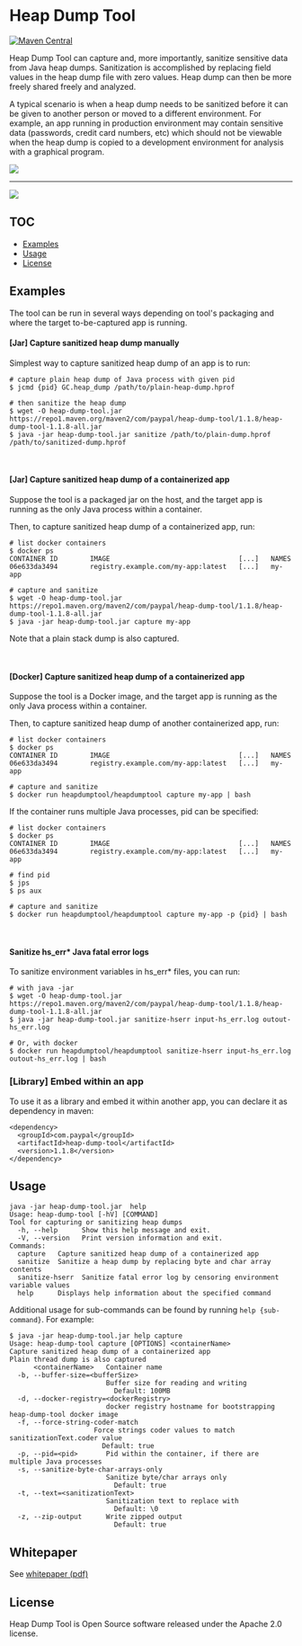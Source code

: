 # Heap Dump Tool

[![Maven Central](https://maven-badges.herokuapp.com/maven-central/com.paypal/heap-dump-tool/badge.svg)](https://maven-badges.herokuapp.com/maven-central/com.paypal/heap-dump-tool)

Heap Dump Tool can capture and, more importantly, sanitize sensitive data from Java heap dumps. Sanitization is accomplished
by replacing field values in the heap dump file with zero values. Heap dump can then be more freely shared freely and analyzed.

A typical scenario is when a heap dump needs to be sanitized before it can be given to another person or moved to a different
environment. For example, an app running in production environment may contain sensitive data (passwords, credit card
numbers, etc) which should not be viewable when the heap dump is copied to a development environment for analysis with a
graphical program.

<img src="https://github.com/paypal/heap-dump-tool/raw/statics/heap-dump-file.png"/>

---

<img src="https://github.com/paypal/heap-dump-tool/raw/statics/sanitized-heap-dump-file.png"/>

## TOC
  * [Examples](#examples)
  * [Usage](#usage)
  * [License](#license)
	
## Examples

The tool can be run in several ways depending on tool's packaging and where the target to-be-captured app is running.

#### [Jar] Capture sanitized heap dump manually

Simplest way to capture sanitized heap dump of an app is to run:

```
# capture plain heap dump of Java process with given pid
$ jcmd {pid} GC.heap_dump /path/to/plain-heap-dump.hprof

# then sanitize the heap dump
$ wget -O heap-dump-tool.jar https://repo1.maven.org/maven2/com/paypal/heap-dump-tool/1.1.8/heap-dump-tool-1.1.8-all.jar
$ java -jar heap-dump-tool.jar sanitize /path/to/plain-dump.hprof /path/to/sanitized-dump.hprof
```

<br/>

#### [Jar] Capture sanitized heap dump of a containerized app

Suppose the tool is a packaged jar on the host, and the target app is running as the only Java process within a container.

Then, to capture sanitized heap dump of a containerized app, run:

```
# list docker containers
$ docker ps
CONTAINER ID        IMAGE                                [...]   NAMES
06e633da3494        registry.example.com/my-app:latest   [...]   my-app

# capture and sanitize
$ wget -O heap-dump-tool.jar https://repo1.maven.org/maven2/com/paypal/heap-dump-tool/1.1.8/heap-dump-tool-1.1.8-all.jar
$ java -jar heap-dump-tool.jar capture my-app
```

Note that a plain stack dump is also captured.

<br/>

#### [Docker] Capture sanitized heap dump of a containerized app

Suppose the tool is a Docker image, and the target app is running as the only Java process within a container.

Then, to capture sanitized heap dump of another containerized app, run:

```
# list docker containers
$ docker ps
CONTAINER ID        IMAGE                                [...]   NAMES
06e633da3494        registry.example.com/my-app:latest   [...]   my-app

# capture and sanitize
$ docker run heapdumptool/heapdumptool capture my-app | bash
```

If the container runs multiple Java processes, pid can be specified:
```
# list docker containers
$ docker ps
CONTAINER ID        IMAGE                                [...]   NAMES
06e633da3494        registry.example.com/my-app:latest   [...]   my-app

# find pid
$ jps
$ ps aux

# capture and sanitize
$ docker run heapdumptool/heapdumptool capture my-app -p {pid} | bash
```

<br/>

#### Sanitize hs_err* Java fatal error logs

To sanitize environment variables in hs_err* files, you can run:

```
# with java -jar
$ wget -O heap-dump-tool.jar https://repo1.maven.org/maven2/com/paypal/heap-dump-tool/1.1.8/heap-dump-tool-1.1.8-all.jar
$ java -jar heap-dump-tool.jar sanitize-hserr input-hs_err.log outout-hs_err.log

# Or, with docker
$ docker run heapdumptool/heapdumptool sanitize-hserr input-hs_err.log outout-hs_err.log | bash
```

### [Library] Embed within an app

To use it as a library and embed it within another app, you can declare it as dependency in maven:

```
<dependency>
  <groupId>com.paypal</groupId>
  <artifactId>heap-dump-tool</artifactId>
  <version>1.1.8</version>
</dependency>
```

<a name="usage"></a>

## Usage

```
java -jar heap-dump-tool.jar  help
Usage: heap-dump-tool [-hV] [COMMAND]
Tool for capturing or sanitizing heap dumps
  -h, --help      Show this help message and exit.
  -V, --version   Print version information and exit.
Commands:
  capture   Capture sanitized heap dump of a containerized app
  sanitize  Sanitize a heap dump by replacing byte and char array contents
  sanitize-hserr  Sanitize fatal error log by censoring environment variable values
  help      Displays help information about the specified command
```

Additional usage for sub-commands can be found by running `help {sub-command}`. For example:

```
$ java -jar heap-dump-tool.jar help capture
Usage: heap-dump-tool capture [OPTIONS] <containerName>
Capture sanitized heap dump of a containerized app
Plain thread dump is also captured
      <containerName>   Container name
  -b, --buffer-size=<bufferSize>
                        Buffer size for reading and writing
                          Default: 100MB
  -d, --docker-registry=<dockerRegistry>
                        docker registry hostname for bootstrapping heap-dump-tool docker image
  -f, --force-string-coder-match
                     Force strings coder values to match sanitizationText.coder value
                       Default: true
  -p, --pid=<pid>       Pid within the container, if there are multiple Java processes
  -s, --sanitize-byte-char-arrays-only
                        Sanitize byte/char arrays only
                          Default: true
  -t, --text=<sanitizationText>
                        Sanitization text to replace with
                          Default: \0
  -z, --zip-output      Write zipped output
                          Default: true
```

<a name="license"></a>

## Whitepaper

See [whitepaper (pdf)](https://github.com/paypal/heap-dump-tool/blob/statics/whitepaper.pdf)

## License

Heap Dump Tool is Open Source software released under the Apache 2.0 license.

